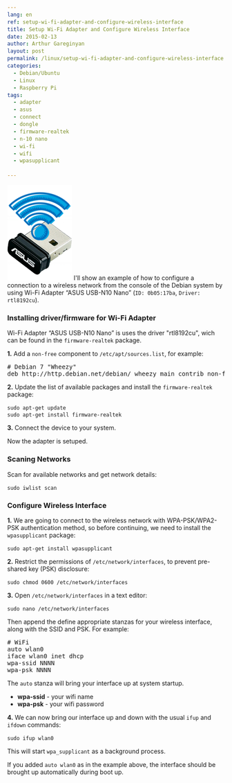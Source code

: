 ```yaml
---
lang: en
ref: setup-wi-fi-adapter-and-configure-wireless-interface
title: Setup Wi-Fi Adapter and Configure Wireless Interface
date: 2015-02-13
author: Arthur Gareginyan
layout: post
permalink: /linux/setup-wi-fi-adapter-and-configure-wireless-interface.html
categories:
  - Debian/Ubuntu
  - Linux
  - Raspberry Pi
tags:
  - adapter
  - asus
  - connect
  - dongle
  - firmware-realtek
  - n-10 nano
  - wi-fi
  - wifi
  - wpasupplicant

---
```


![thumb](/images/thumbnail/Wi-Fi-ASUS-N-10-Nano.png)
I'll show an example of how to configure a connection to a wireless network from the console of the Debian system by using Wi-Fi Adapter “ASUS USB-N10 Nano” (`ID: 0b05:17ba`, `Driver: rtl8192cu`).


### Installing driver/firmware for Wi-Fi Adapter

Wi-Fi Adapter “ASUS USB-N10 Nano” is uses the driver "rtl8192cu", wich can be found in the `firmware-realtek` package.

**1.** Add a `non-free` component to `/etc/apt/sources.list`, for example:

<pre>
# Debian 7 "Wheezy"
deb http://http.debian.net/debian/ wheezy main contrib non-free
</pre>

**2.** Update the list of available packages and install the `firmware-realtek` package:

```
sudo apt-get update
sudo apt-get install firmware-realtek
```

**3.** Connect the device to your system.

Now the adapter is setuped.


### Scaning Networks

Scan for available networks and get network details:

```
sudo iwlist scan
```


### Configure Wireless Interface

**1.** We are going to connect to the wireless network with WPA-PSK/WPA2-PSK authentication method, so before continuing, we need to install the `wpasupplicant` package:

```
sudo apt-get install wpasupplicant
```

**2.** Restrict the permissions of `/etc/network/interfaces`, to prevent pre-shared key (PSK) disclosure:

```
sudo chmod 0600 /etc/network/interfaces
```

**3.** Open `/etc/network/interfaces` in a text editor:

```
sudo nano /etc/network/interfaces
```

Then append the define appropriate stanzas for your wireless interface, along with the SSID and PSK. For example:

<pre>
# WiFi
auto wlan0
iface wlan0 inet dhcp
wpa-ssid NNNN
wpa-psk NNNN
</pre>

The `auto` stanza will bring your interface up at system startup.

* **wpa-ssid** - your wifi name
* **wpa-psk** - your wifi password

**4.** We can now bring our interface up and down with the usual `ifup` and `ifdown` commands:

```
sudo ifup wlan0
```

This will start `wpa_supplicant` as a background process.

If you added `auto wlan0` as in the example above, the interface should be brought up automatically during boot up.
